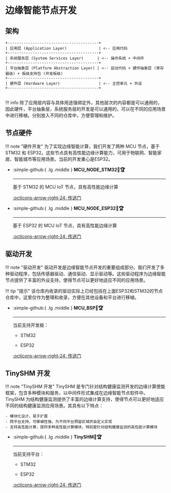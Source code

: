# 边缘智能节点开发 

## 架构

```shell
+----------------------------------------+
| 应用层 (Application Layer)              | <-- 应用代码
+----------------------------------------+
| 系统服务层 (System Services Layer)      | <-- 操作系统 + 中间件
+----------------------------------------+
| 平台抽象层 (Platform Abstraction Layer) | <-- 启动代码 + 硬件抽象层 (寄存器级) + 板级支持包 (开发板级)
+----------------------------------------+
| 硬件层 (Hardware Layer)                 | <-- 主控单元 + 外设
+----------------------------------------+
    
```

!!! info 
    除了应用层内容与具体用途强绑定外，其他层次的内容都是可以通用的，因此硬件，平台抽象层，系统服务层的开发是可以通用的，可以在不同的应用场景中进行移植。分别放入不同的仓库中，方便管理和维护。

## 节点硬件

!!! note "硬件开发"
    为了实现边缘智能计算，我们开发了两种 MCU 节点，基于 STM32 和 ESP32。这些节点具有高性能边缘计算能力，可用于物联网、智能家居、智能城市等应用场景。当前的开发重心是ESP32。

<div class="grid cards" markdown>

-   :simple-github:{ .lg .middle } __MCU_NODE_STM32🎯🏆__

    ---

    基于 STM32 的 MCU IoT 节点，具有高性能边缘计算


    [:octicons-arrow-right-24: <a href="https://github.com/Shuaiwen-Cui/MCU_NODE_STM32.git" target="_blank"> 传送门 </a>](#)

-   :simple-github:{ .lg .middle } __MCU_NODE_ESP32🎯🏆__

    ---

    基于 ESP32 的 MCU IoT 节点，具有高性能边缘计算


    [:octicons-arrow-right-24: <a href="https://github.com/Shuaiwen-Cui/MCU_NODE_ESP32.git" target="_blank"> 传送门 </a>](#)

</div>

## 驱动开发

!!! note "驱动开发"
    驱动开发是边缘智能节点开发的重要组成部分。我们开发了多种驱动程序，包括传感器驱动、通信驱动、显示驱动等。这些驱动程序为边缘智能节点提供了丰富的外设支持，使得节点可以更好地适应不同的应用场景。

!!! tip "提示"
    该仓库内收录的驱动实际上已经包括在上面ESP32和STM32的节点仓库中，这里仅作为整理和收录，方便在其他设备和平台进行移植。

<div class="grid cards" markdown>

-   :simple-github:{ .lg .middle } __MCU_BSP🎯🏆__

    ---

    当前支持开发板：

    - STM32

    - ESP32


    [:octicons-arrow-right-24: <a href="https://github.com/Shuaiwen-Cui/MCU_BSP.git" target="_blank"> 传送门 </a>](#)

</div>

## TinySHM 开发

!!! note "TinySHM 开发"
    TinySHM 是专门针对结构健康监测开发的边缘计算使能框架，包含多种模块和服务，以中间件形式集成在边缘智能节点软件中。TinySHM 为结构健康监测提供了丰富的边缘计算支持，使得节点可以更好地适应不同的结构健康监测应用场景。其具有以下特点：

    - 模块化设计，易于扩展
    - 跨平台支持，可移植性强，为不同平台预留区域供自定义实现
    - 支持高性能计算，提供多种高性能计算模块，特别是针对结构健康监测的高性能计算模块

<div class="grid cards" markdown>

-   :simple-github:{ .lg .middle } __TinySHM🎯🏆__

    ---

    当前支持平台：

    - STM32

    - ESP32


    [:octicons-arrow-right-24: <a href="https://github.com/Shuaiwen-Cui/TinySHM.git" target="_blank"> 传送门 </a>](#)

</div>